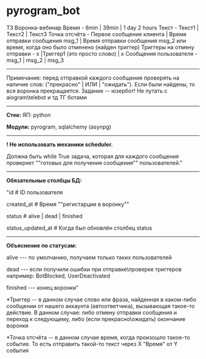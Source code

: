 # pyrogram_bot

ТЗ Воронка-вебинар
Время	- 6min | 39min | 1 day 2 hours
Текст - Текст1 | Текст2 | Текст3
Точка отсчёта - Первое сообщение клиента | Время отправки сообщения msg_1 | Время отправки сообщения msg_2 или время, когда оно было отменено (найден триггер)
Триггеры на отмену отправки - x |Триггер1 (это просто слово) | x
Сообщения пользователя - msg_1 | msg_2 | msg_3

---

Примечание: перед отправкой каждого сообщения проверять на наличие слов: ("прекрасно" | ИЛИ | "ожидать"). Если были найдены, то вся воронка прекращается. Задание -- юзербот! Не путать с aiogram\telebot и тд ТГ ботами

---

**Стек:** ЯП: python

**Модули:** pyrogram, sqlalchemy (asynpg)

---

**! Не использовать механики scheduler.**

Должна быть while True задача, которая для каждого сообщения проверяет ""готовых для получения сообщения"" пользователей."

---

**Обязательные столбцы БД:**

"id # ID пользователя

created_at # Время ""регистарции в воронку""

status # alive | dead | finished

status_updated_at  # Когда был обновлён столбец status

---

**Объяснение по статусам:**

alive --- по умолчанию, получаем только таких пользователей

dead --- если получили ошибки при отправке\проверке триггеров например: BotBlocked, UserDeactivated

finished --- конец воронки"			
						
						
						
						
*Триггер -- в данном случае слово или фраза, найденная в каком-либо сообщении от нашего аккаунта (автоответчика), вызывающая такое-то действие. В данном случае: либо отмену отправки сообщения и переход к следующему, либо (если прекрасно\ожидать) окончание воронки

*Точка отсчёта -- в данном случае время, когда произошло такое-то событие. То есть отправить такой-то текст через Х "Время" от Y события						

